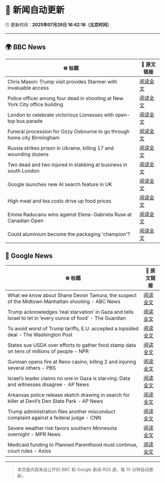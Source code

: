 # 🧠 新闻自动更新

🕒 更新时间：**2025年07月29日 16:42:16（北京时间）**

---

## 🌍 BBC News

| 🌐 标题 | 🔗 原文链接 |
|--------|-------------|
| Chris Mason: Trump visit provides Starmer with invaluable access | [阅读全文](https://www.bbc.com/news/articles/cdrkj4nvy22o?at_medium=RSS&at_campaign=rss) |
| Police officer among four dead in shooting at New York City office building | [阅读全文](https://www.bbc.com/news/articles/cn023751713o?at_medium=RSS&at_campaign=rss) |
| London to celebrate victorious Lionesses with open-top bus parade | [阅读全文](https://www.bbc.com/news/articles/cpdjq3jd5npo?at_medium=RSS&at_campaign=rss) |
| Funeral procession for Ozzy Osbourne to go through home city Birmingham | [阅读全文](https://www.bbc.com/news/articles/cgeryx3j01go?at_medium=RSS&at_campaign=rss) |
| Russia strikes prison in Ukraine, killing 17 and wounding dozens | [阅读全文](https://www.bbc.com/news/articles/cj0y45mdjp7o?at_medium=RSS&at_campaign=rss) |
| Two dead and two injured in stabbing at business in south London | [阅读全文](https://www.bbc.com/news/articles/c39dlwdev08o?at_medium=RSS&at_campaign=rss) |
| Google launches new AI search feature in UK | [阅读全文](https://www.bbc.com/news/articles/clyj4zky4zwo?at_medium=RSS&at_campaign=rss) |
| High meat and tea costs drive up food prices | [阅读全文](https://www.bbc.com/news/articles/c627gpekvw3o?at_medium=RSS&at_campaign=rss) |
| Emma Raducanu wins against Elena-Gabriela Ruse at Canadian Open | [阅读全文](https://www.bbc.com/sport/tennis/articles/cgm2ge7v7j1o?at_medium=RSS&at_campaign=rss) |
| Could aluminium become the packaging 'champion'? | [阅读全文](https://www.bbc.com/news/articles/ce3nw5vnzgpo?at_medium=RSS&at_campaign=rss) |

## 📰 Google News

| 🌐 标题 | 🔗 原文链接 |
|--------|-------------|
| What we know about Shane Devon Tamura, the suspect of the Midtown Manhattan shooting - ABC News | [阅读全文](https://news.google.com/rss/articles/CBMinwFBVV95cUxPWG1iV0lCS0NENDVUNkduME1XcGc2VUlBNGFFSFhrMm5vWnFhQkxNT0FhMkpPLXBRTXQ0X1hVRlkyU05BaG1KdTFfTnI5SE1EU2ZOZUdwbEFDckpOMmlEZHNUNTJQTWdrenYycXhFdm5lQ2VMQ01CR3lPWFotVnBEQkQyOTNVak91NmN4d2dmMzBaaGZ4NHd5MW5IWklTQzQ?oc=5) |
| Trump acknowledges ‘real starvation’ in Gaza and tells Israel to let in ‘every ounce of food’ - The Guardian | [阅读全文](https://news.google.com/rss/articles/CBMi0wFBVV95cUxPZFp1SVdoYXpsOHFuOUlReDljdUlRbUIwajdYcDF5aGZTdjNSalhQQ0p1MXRoMGJma2hSeTJVYk1JMEFVQkxBZ3RZSHA4XzdmckpoMW4wMFlQT2ZJWVF6QmU2eTd5cXJkVHl2S3NDTWhoZjlOUTY4a0FBdkF1ei13ZTBXQ1lGQTVEVEVJSlJSbzZvdE04ZUZyMDA1YVNvTVYxM2NwTXNRZHh0V1ZaNXZ1X2hYaFc0V3lOVDk0dFFSSTYtUmFSN3oxa2VKeFM3YU92VkpF?oc=5) |
| To avoid worst of Trump tariffs, E.U. accepted a lopsided deal - The Washington Post | [阅读全文](https://news.google.com/rss/articles/CBMiiwFBVV95cUxNV3dzeVBnUkFPMDlJTjZGQjhFRkVRMHA4ZTlaVzFpdlY0b2NvN2lsOTJDeEhrT2ttaWlTbGtMLTFJSzZkLTBZb0NfZXh3N01VLWJTU3ZEOWFTX3VnZ19QSHlBZXZZUDZRZTczTzI0TFRWak01aDFiQVlZSEhBN094UEF6MW5iSmNaRklF?oc=5) |
| States sue USDA over efforts to gather food stamp data on tens of millions of people - NPR | [阅读全文](https://news.google.com/rss/articles/CBMiekFVX3lxTE1WUHU0X0FjOVdpajRKYkY5VkNzaUJEM3Y2dEMtYWlUMC1sNWlMTE1lVFd2NFpVODFiUVFOME90a1puWU9vaXhQWnMwQkM1SnMyUXhEaDF4b1ZkdkRlUnlVYnFYR1JsTjZhYV9HRzhwSm56ZDRKTEJjczV3?oc=5) |
| Gunman opens fire at Reno casino, killing 2 and injuring several others - PBS | [阅读全文](https://news.google.com/rss/articles/CBMingFBVV95cUxQdFBucHdRV3Ywc1ZhYWhmT1VocE55ZWRKb3poanNzR2toTjI5WHpaRk9iUE1vVU90b0ozOG5ESWJoZFhCZDB4M3YwUFRIaTdnanBtSXJadEFMQThhblFiUmlPMnVnRmZIVnh6YVVHcWQwVnV6MUNRVVpQLUJBSGVGbGY3WHFMb25Qc1FHYXZwM3JZbE5nQ1c4QXU4QXpuZ9IBowFBVV95cUxPRUpxanpoY25hM3l1UGc4amtpYWprTnh5VlFySDdyeTlxTDRKSHN2QlVTa2xYT1FWb0QyMlpZVmdVa0tDQV9LVmF0NUhhMDNXQTY3bVZrbi0tTmtrU1RqVWNaRlVob2RZWkk2QldnTjRacy1OSm9LUTRnMXJVZ2xDT3VYUHM5aVBHS1BJM2t2TkdqUnZXQWV4eXc5cTdzcGNlRzhF?oc=5) |
| Israel’s leader claims no one in Gaza is starving. Data and witnesses disagree - AP News | [阅读全文](https://news.google.com/rss/articles/CBMiswFBVV95cUxPMl9zY0RmTTNCN3VvN1lJRDFtbnlDQVJBTUJqSXd2ZWd4Ym1ZbFA4dDREcUUzcGNaRmtBdmxXd0ZYX3QwZ3kzWEhfR3oycG5TbWVyeHVRdThQYWZEYW5NUGlhb0ZaR29UYmdmcGF5cGxDQi05N0VWWlk1dWF6OEhta19HUVlzOGFvRDdkcHJkQW01aDNuQVg0SHlnZkRPdWxNME9ZYzE1eHpuSUZkU0xXbEZpUQ?oc=5) |
| Arkansas police release sketch drawing in search for killer at Devil’s Den State Park - AP News | [阅读全文](https://news.google.com/rss/articles/CBMioAFBVV95cUxNWmxMMmRrY202SVFTSzczTnpzaUpJbm54TWNfMEdvZ2piM2JjbmUwTVF6NTNrN3FBMGZmcGJKX1R0Y2c0Y29WSlBJZUxFc1pfTGQza1ZJWldGdzBlS2hHUV9zTVVUNGtDb01rM3FpbXVaaWVoQ21QWEo2NGhIVHRPdDVpMEg4bk9SRmpCU1pzVmFuMmdlbnVhLURVeDV0Tll6?oc=5) |
| Trump administration files another misconduct complaint against a federal judge - CNN | [阅读全文](https://news.google.com/rss/articles/CBMieEFVX3lxTE9MMUd1SWFKLWd4cHpRRGpERjR4d2oxWkVJQkVSc3hkb3VpZ3RPVGhRcl9jQXBRckRDQ2tlSkhQb28yaUZERnZ0Y2prdlBGZE5weDJKWFl6Z3dhMEg3djl0MjJQR19GNDA3MTNwWktYWm92UjZzQmV5cNIBfkFVX3lxTE13b0dYUFExRXV2czlpUnU4N2JTZTI1N2NWQVhpWHUzY0Z0ajl3RXRDSXhObHBLdHYxLUZVYlZaR3FMekRPLTJnb2p6LUtDSk54RHNOMldubVZCenVMX2NNMFhDWmtIQWNYdW5INEdFUUp1LXRELXFKQ1d2QVZWZw?oc=5) |
| Severe weather risk favors southern Minnesota overnight - MPR News | [阅读全文](https://news.google.com/rss/articles/CBMinAFBVV95cUxOMzZzVURRT0ZGVXNGWTY1OURmbThXamluN3Y4bXRRTXRpUFpOYmYydFVaQkR2SUNkZGwtQVh0VFNuQWFXblZyejNicGQteU1VSFZYT01wbHRHa281bl9URXRiTVRwdzVJRm0ya3JTcGVtRWozeDZMemZLWHExalN0S3RjRFlQdmgwX3NRRmRlZ0FTeTdaSGVFaktfTlg?oc=5) |
| Medicaid funding to Planned Parenthood must continue, court rules - Axios | [阅读全文](https://news.google.com/rss/articles/CBMimAFBVV95cUxQZWVCZlQyTjhYWnJiMDNRMnZhVUlQNnZ2MVNqSEFQYUdCNjhlc19BRVVRZlM2bV9vYUUwR090OG1Od29yb1ZITTFRUGVrNHNDTU52RmY2R2lyamJ4SnpLMFFEcmtvR28telEtSF9ZRHNWTXpuMUNwTzlFWFg4X2VSMWFJSmFhbG5FZndoaXhYQW51dEozRk9zQg?oc=5) |

---
> 本页面内容来自公开的 BBC 和 Google 新闻 RSS 源，每 10 分钟自动更新。